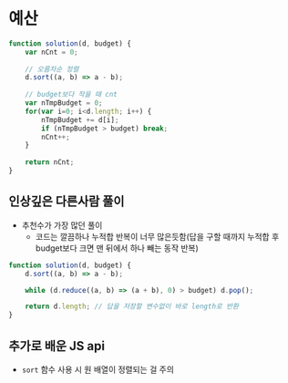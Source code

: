# 예산

```javascript
function solution(d, budget) {
    var nCnt = 0;
    
    // 오름차순 정렬
    d.sort((a, b) => a - b);
    
    // budget보다 작을 때 cnt
    var nTmpBudget = 0;
    for(var i=0; i<d.length; i++) {
        nTmpBudget += d[i];
        if (nTmpBudget > budget) break;
        nCnt++;
    }
    
    return nCnt;
}
```

## 인상깊은 다른사람 풀이

* 추천수가 가장 많던 풀이
  * 코드는 깔끔하나 누적합 반복이 너무 많은듯함(답을 구할 때까지 누적합 후 budget보다 크면 맨 뒤에서 하나 빼는 동작 반복)

```js
function solution(d, budget) {
    d.sort((a, b) => a - b);

    while (d.reduce((a, b) => (a + b), 0) > budget) d.pop();

    return d.length; // 답을 저장할 변수없이 바로 length로 반환
}
```


## **추가로 배운 JS api**

* `sort` 함수 사용 시 원 배열이 정렬되는 걸 주의
